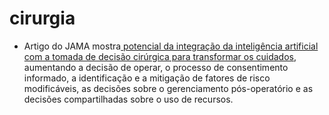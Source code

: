 # cirurgia

* Artigo do JAMA mostra[ potencial da integração da inteligência artificial com a tomada de decisão cirúrgica para transformar os cuidados](https://jamanetwork.com/journals/jamasurgery/article-abstract/2756311), aumentando a decisão de operar, o processo de consentimento informado, a identificação e a mitigação de fatores de risco modificáveis, as decisões sobre o gerenciamento pós-operatório e as decisões compartilhadas sobre o uso de recursos.

